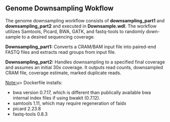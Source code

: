 <h2><b>Genome Downsampling Wokflow</b></h2>

The genome downsampling workflow consists of <b>downsampling_part1</b> and <b>downsampling_part2</b> and executed in <b>Downsample.wdl</b>. The workflow utilizes Samtools, Picard, BWA, GATK, and fastq-tools to randomly down-sample to a desired sequencing coverage.

<b>Downsampling_part1:</b>
Converts a CRAM/BAM input file into paired-end FASTQ files and extracts read groups from input file.

<b>Downsampling_part2:</b>
Handles downsampling to a specified final coverage and assumes an initial 30x coverage. It outputs read counts, downsampled CRAM file, coverage estimate, marked duplicate reads.

<u>Note:</u>u> Dockerfile installs: 
<ul>
<li>bwa version 0.7.17, which is different than publically available bwa internal index files if using bwakit (0.7.12).</li>
<li>samtools 1.11, which may require regeneration of faidx</li>
<li>picard 2.23.8</li>
<li>fastq-tools 0.8.3</li>
</ul>

